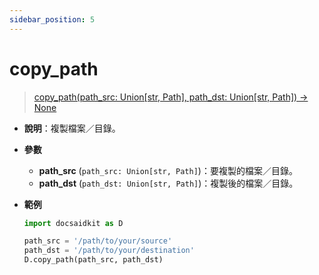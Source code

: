 ```yaml
---
sidebar_position: 5
---
```


# copy_path

>[copy_path(path_src: Union[str, Path], path_dst: Union[str, Path]) -> None](https://github.com/DocsaidLab/DocsaidKit/blob/012540eebaebb2718987dd3ec0f7dcf40f403caa/docsaidkit/utils/custom_path.py#L34)

- **說明**：複製檔案／目錄。

- **參數**
    - **path_src** (`path_src: Union[str, Path]`)：要複製的檔案／目錄。
    - **path_dst** (`path_dst: Union[str, Path]`)：複製後的檔案／目錄。

- **範例**

    ```python
    import docsaidkit as D

    path_src = '/path/to/your/source'
    path_dst = '/path/to/your/destination'
    D.copy_path(path_src, path_dst)
    ```

